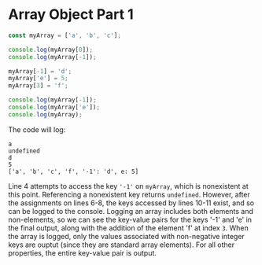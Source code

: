 # Array Object Part 1

```js
const myArray = ['a', 'b', 'c'];

console.log(myArray[0]);
console.log(myArray[-1]);

myArray[-1] = 'd';
myArray['e'] = 5;
myArray[3] = 'f';

console.log(myArray[-1]);
console.log(myArray['e']);
console.log(myArray);
```

The code will log:

```
a
undefined
d
5
['a', 'b', 'c', 'f', '-1': 'd', e: 5]
```

Line 4 attempts to access the key `'-1'` on `myArray`, which is nonexistent at this point. Referencing a nonexistent key returns `undefined`. However, after the assignments on lines 6-8, the keys accessed by lines 10-11 exist, and so can be logged to the console. Logging an array includes both elements and non-elements, so we can see the key-value pairs for the keys '-1' and 'e' in the final output, along with the addition of the element 'f' at index `3`. When the array is logged, only the values associated with non-negative integer keys are ouptut (since they are standard array elements). For all other properties, the entire key-value pair is output.
